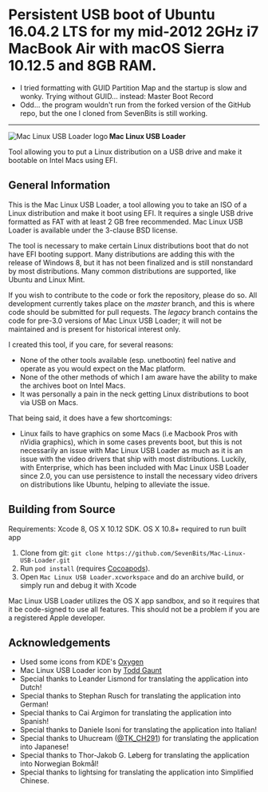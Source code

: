 # Persistent USB boot of Ubuntu 16.04.2 LTS for my mid-2012 2GHz i7 MacBook Air with macOS Sierra 10.12.5 and 8GB RAM.
- I tried formatting with GUID Partition Map and the startup is slow and wonky. Trying without GUID... instead: Master Boot Record
- Odd... the program wouldn't run from the forked version of the GitHub repo, but the one I cloned from SevenBits is still working.
***
<img src="https://github.com/SevenBits/Mac-Linux-USB-Loader/blob/master/Mac-Linux-USB-Loader/Images.xcassets/AppIcon.appiconset/icon_128x128.png?raw=true" alt="Mac Linux USB Loader logo" align="left"/>
<p align="left"><b>Mac Linux USB Loader</b></p>

Tool allowing you to put a Linux distribution on a USB drive and make it bootable on Intel Macs using EFI.

General Information
-------------------

This is the Mac Linux USB Loader, a tool allowing you to take an ISO of a Linux distribution and make it boot using EFI. It requires a single USB drive formatted as FAT with at least 2 GB free recommended. Mac Linux USB Loader is available under the 3-clause BSD license.

The tool is necessary to make certain Linux distributions boot that do not have EFI booting support. Many distributions are adding this with the release of Windows 8, but it has not been finalized and is still nonstandard by most distributions. Many common distributions are supported, like Ubuntu and Linux Mint.

If you wish to contribute to the code or fork the repository, please do so. All development currently takes place on the _master_ branch, and this is where code should be submitted for pull requests. The _legacy_ branch contains the code for pre-3.0 versions of Mac Linux USB Loader; it will not be maintained and is present for historical interest only.

I created this tool, if you care, for several reasons:

- None of the other tools available (esp. unetbootin) feel native and operate as you would expect on the Mac platform.
- None of the other methods of which I am aware have the ability to make the archives boot on Intel Macs.
- It was personally a pain in the neck getting Linux distributions to boot via USB on Macs.

That being said, it does have a few shortcomings:

- Linux fails to have graphics on some Macs (i.e Macbook Pros with nVidia graphics), which in some cases prevents boot, but this is not necessarily an issue with Mac Linux USB Loader as much as it is an issue with the video drivers that ship with most distributions. Luckily, with Enterprise, which has been included with Mac Linux USB Loader since 2.0, you can use persistence to install the necessary video drivers on distributions like Ubuntu, helping to alleviate the issue.

Building from Source
--------------------
Requirements: Xcode 8, OS X 10.12 SDK. OS X 10.8+ required to run built app

1. Clone from git:
    `git clone https://github.com/SevenBits/Mac-Linux-USB-Loader.git`
1. Run `pod install` (requires [Cocoapods](http://cocoapods.org)).
1. Open `Mac Linux USB Loader.xcworkspace` and do an archive build, or simply run and debug it with Xcode

Mac Linux USB Loader utilizes the OS X app sandbox, and so it requires that it be code-signed to use all features. This should not be a problem if you are a registered Apple developer.

Acknowledgements
----------------

- Used some icons from KDE's [Oxygen](http://www.oxygen-icons.org/)
- Mac Linux USB Loader icon by [Todd Gaunt](http://toddgaunt.com)
- Special thanks to Leander Lismond for translating the application into Dutch!
- Special thanks to Stephan Rusch for translating the application into German!
- Special thanks to Cai Argimon for translating the application into Spanish!
- Special thanks to Daniele Isoni for translating the application into Italian!
- Special thanks to Uhucream ([@TK_CH291](https://twitter.com/@TK_CH291)) for translating the application into Japanese!
- Special thanks to Thor-Jakob G. Løberg for translating the application into Norwegian Bokmål!
- Special thanks to lightsing for translating the application into Simplified Chinese.
